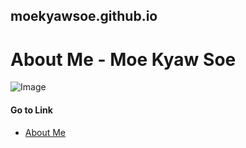## moekyawsoe.github.io
# About Me - Moe Kyaw Soe
![Image](https://photos.app.goo.gl/FUNAE3Kx5oiTio4z6)
#### Go to Link
- [About Me](http://moekyawsoe.github.io)
